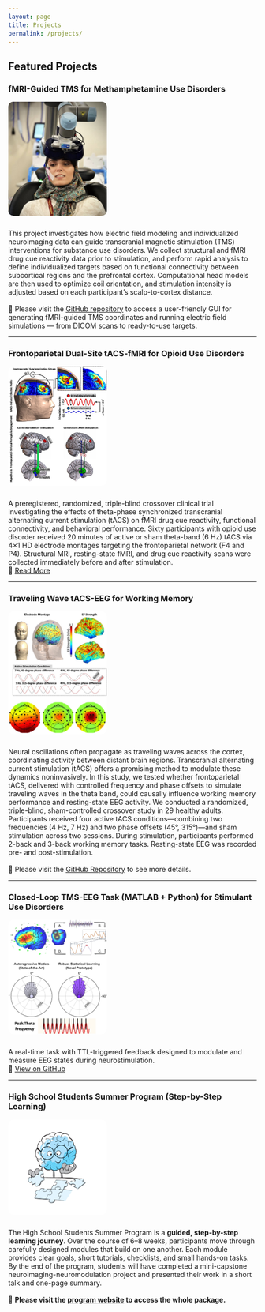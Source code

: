 ```yaml
---
layout: page
title: Projects
permalink: /projects/
---
```


## Featured Projects

### fMRI-Guided TMS for Methamphetamine Use Disorders
<a href="/assets/images/project1.jpg" target="_blank"> 
  <img src="/assets/images/project1.jpg" alt="Personalized NIBS" width="200" style="border-radius: 10px; margin-bottom: 10px;"> 
</a>  
<p> 
  This project investigates how electric field modeling and individualized neuroimaging data can guide transcranial magnetic stimulation (TMS) interventions for substance use disorders. We collect structural and fMRI drug cue reactivity data prior to stimulation, and perform rapid analysis to define individualized targets based on functional connectivity between subcortical regions and the prefrontal cortex. Computational head models are then used to optimize coil orientation, and stimulation intensity is adjusted based on each participant’s scalp-to-cortex distance. 
  <br><br> 
  🧰 Please visit the <a href="https://github.com/SoleimaniGhazaleh/fmri-guided-TMS-GUI" target="_blank">GitHub repository</a> to access a user-friendly GUI for generating fMRI-guided TMS coordinates and running electric field simulations — from DICOM scans to ready-to-use targets. 
</p>

---

### Frontoparietal Dual-Site tACS-fMRI for Opioid Use Disorders
<a href="https://example.com/tacs-working-memory" target="_blank"> 
  <img src="/assets/images/project2.jpg" alt="Theta tACS" width="200" style="border-radius: 10px; margin-bottom: 10px;"> 
</a>  
<p> 
  A preregistered, randomized, triple-blind crossover clinical trial investigating the effects of theta-phase synchronized transcranial alternating current stimulation (tACS) on fMRI drug cue reactivity, functional connectivity, and behavioral performance. Sixty participants with opioid use disorder received 20 minutes of active or sham theta-band (6 Hz) tACS via 4×1 HD electrode montages targeting the frontoparietal network (F4 and P4). Structural MRI, resting-state fMRI, and drug cue reactivity scans were collected immediately before and after stimulation. 
  <br> 
  🔗 <a href="https://example.com/tacs-working-memory" target="_blank">Read More</a> 
</p>

---

### Traveling Wave tACS-EEG for Working Memory
<a href="https://example.com/tacs-working-memory" target="_blank"> 
  <img src="/assets/images/project3.jpg" alt="Theta tACS" width="200" style="border-radius: 10px; margin-bottom: 10px;"> 
</a>  
<p> 
  Neural oscillations often propagate as traveling waves across the cortex, coordinating activity between distant brain regions. Transcranial alternating current stimulation (tACS) offers a promising method to modulate these dynamics noninvasively. In this study, we tested whether frontoparietal tACS, delivered with controlled frequency and phase offsets to simulate traveling waves in the theta band, could causally influence working memory performance and resting-state EEG activity. We conducted a randomized, triple-blind, sham-controlled crossover study in 29 healthy adults. Participants received four active tACS conditions—combining two frequencies (4 Hz, 7 Hz) and two phase offsets (45°, 315°)—and sham stimulation across two sessions. During stimulation, participants performed 2-back and 3-back working memory tasks. Resting-state EEG was recorded pre- and post-stimulation. 
  <br><br> 
  🧰 Please visit the <a href="https://github.com/SoleimaniGhazaleh/Traveling-Wave-tACS" target="_blank" rel="noopener">GitHub Repository</a> to see more details. 
</p>

---

### Closed-Loop TMS-EEG Task (MATLAB + Python) for Stimulant Use Disorders
<a href="https://github.com/SoleimaniGhazaleh/ClosedLoop_Task" target="_blank"> 
  <img src="/assets/images/project4.jpg" alt="Closed Loop Task" width="200" style="border-radius: 10px; margin-bottom: 10px;"> 
</a>  
<p> 
  A real-time task with TTL-triggered feedback designed to modulate and measure EEG states during neurostimulation. 
  <br> 
  🔗 <a href="https://github.com/SoleimaniGhazaleh/ClosedLoop_Task" target="_blank">View on GitHub</a> 
</p>

---

### High School Students Summer Program (Step-by-Step Learning)
<a href="/divider-final-05.jpg" target="_blank"> 
  <img src="/divider-final-05.jpg" alt="High School Students Summer Program" width="200" style="border-radius: 10px; margin-bottom: 10px;"> 
</a>  
<p> 
  The High School Students Summer Program is a <strong>guided, step-by-step learning journey</strong>. Over the course of 6–8 weeks, participants move through carefully designed modules that build on one another. Each module provides clear goals, short tutorials, checklists, and small hands-on tasks. By the end of the program, students will have completed a mini-capstone neuroimaging-neuromodulation project and presented their work in a short talk and one-page summary. 
  <br><br> 
  🧰 <strong>Please visit the <a href="https://soleimanighazaleh.github.io/High-School-Students/" target="_blank" rel="noopener">program website</a> to access the whole package.</strong> 
</p>
